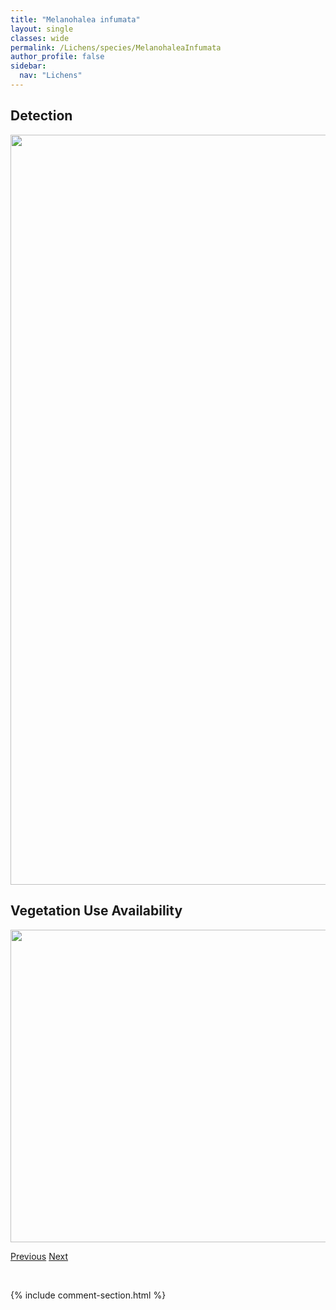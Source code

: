```yaml
---
title: "Melanohalea infumata"
layout: single
classes: wide
permalink: /Lichens/species/MelanohaleaInfumata
author_profile: false
sidebar:
  nav: "Lichens"
---
```


<h2>Detection</h2>

<a href="https://drive.google.com/uc?export=view&id=1VaUKek2HXsRULwI6s2hC6QYK567xPBug">
<img src="https://drive.google.com/uc?export=view&id=1VaUKek2HXsRULwI6s2hC6QYK567xPBug" height = "1200" width = "800">
</a>


<h2>Vegetation Use Availability</h2>

<a href="https://drive.google.com/uc?export=view&id=1cqTGOXBeUw62QHpx4W2bQ5ELvg5PGSsm">
<img src="https://drive.google.com/uc?export=view&id=1cqTGOXBeUw62QHpx4W2bQ5ELvg5PGSsm" height = "500" width = "1000">
</a>


<a href="/DevelopmentWebsite/Lichens/species/MelanohaleaExasperatula" class="pagination--pager" title="Melanohalea exasperatula">Previous</a> <a href="/DevelopmentWebsite/Lichens/species/MelanohaleaOlivaceoides" class="pagination--pager" title="Melanohalea olivaceoides">Next</a>

<p>&nbsp;</p>

{% include comment-section.html %}
